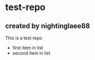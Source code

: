 # test-repo
## created by nightinglaee88
This is a test repo

* first item in list
* second item in list


